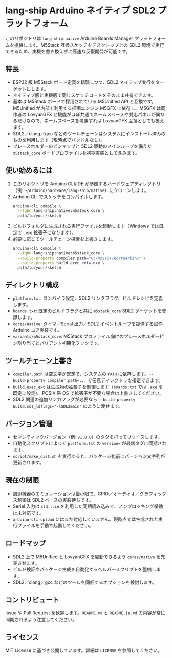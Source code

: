 # lang-ship Arduino ネイティブ SDL2 プラットフォーム

このリポジトリは `lang-ship:native` Arduino Boards Manager プラットフォームを提供します。M5Stack 互換スケッチをデスクトップ上の SDL2 環境で実行できるため、実機を書き換えずに高速な反復開発が可能です。

## 特長
- ESP32 版 M5Stack ボード定義を踏襲しつつ、SDL2 ネイティブ実行をターゲットにします。
- ネイティブ版と実機版で同じスケッチコードをそのまま共有できます。
- 基本は M5Stack ボードで採用されている M5Unified API と互換です。M5Unified が内部で利用する描画エンジン M5GFX に依存し、M5GFX は同作者の LovyanGFX と機能がほぼ共通でネームスペースや対応パネルが異なるだけなので、ネームスペースを考慮すれば LovyanGFX 互換としても扱えます。
- SDL2／clang／gcc などのツールチェーンはシステムにインストール済みのものを利用します（現時点でバンドルなし）。
- プレースホルダーのピンマップと SDL2 駆動のメインループを備えた `m5stack_core` ボードプロファイルを初期実装として含みます。

## 使い始めるには
1. このリポジトリを Arduino CLI/IDE が参照するハードウェアディレクトリ（例: `~/Arduino/hardware/lang-ship/native`）にクローンします。
2. Arduino CLI でスケッチをコンパイルします。
   ```bash
   arduino-cli compile \
     --fqbn lang-ship:native:m5stack_core \
     path/to/your/sketch
   ```
3. ビルドフォルダに生成される実行ファイルを起動します（Windows では既定で `.exe` 拡張子になります）。
4. 必要に応じてツールチェーン探索を上書きします。
   ```bash
   arduino-cli compile \
     --fqbn lang-ship:native:m5stack_core \
     --build-property compiler.path="C:/msys64/ucrt64/bin/" \
     --build-property build.exec_ext=.exe \
     path/to/your/sketch
   ```

## ディレクトリ構成
- `platform.txt`: コンパイラ設定、SDL2 リンクフラグ、ビルドレシピを定義します。
- `boards.txt`: 既定のビルドフラグと共に `m5stack_core` SDL2 ターゲットを登録します。
- `cores/native`: タイマ／Serial 出力／SDL2 イベントループを提供する試作 Arduino コア実装です。
- `variants/m5stack_core`: M5Stack プロファイル向けのプレースホルダーピン割り当てとバリアント初期化フックです。

## ツールチェーン上書き
- `compiler.path` は空文字が既定で、システムの `PATH` に依存します。`--build-property compiler.path=...` で任意ディレクトリを指定できます。
- `build.exec_ext` は生成物の拡張子を制御します（`boards.txt` では `.exe` を既定に設定）。POSIX 系 OS で拡張子が不要な場合は上書きしてください。
- SDL2 関連の追加リンカフラグが必要なら `--build-property build.sdl_ldflags="-lSDL2main"` のように渡せます。

## バージョン管理
- セマンティックバージョン（例: `v1.0.0`）のタグを打ってリリースします。
- 自動化スクリプトによって `platform.txt` の `version=` が最新タグに同期されます。
- `script/make_dist.sh` を実行すると、パッケージ化前にバージョン文字列が更新されます。

## 現在の制限
- 周辺機器のエミュレーションは最小限で、GPIO／オーディオ／グラフィックス制御は SDL2 ベースの実装待ちです。
- Serial 入力は `std::cin` を利用した同期読み込みで、ノンブロッキング挙動は未対応です。
- `arduino-cli upload` にはまだ対応していません。現時点では生成された実行ファイルを手動で起動してください。

## ロードマップ
- SDL2 上で M5Unified と LovyanGFX を駆動できるよう `cores/native` を充実させます。
- ビルド検証やパッケージ生成を自動化するヘルパースクリプトを整備します。
- SDL2／clang／gcc などのツールを同梱するオプションを検討します。

## コントリビュート
Issue や Pull Request を歓迎します。`README.md` と `README.ja.md` の内容が常に同期されるよう注意してください。

## ライセンス
MIT License に基づき公開しています。詳細は `LICENSE` を参照してください。

